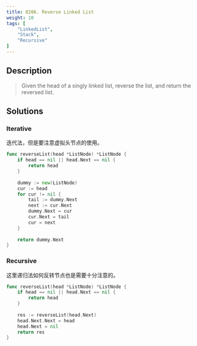```yaml
---
title: 0206. Reverse Linked List
weight: 10
tags: [
	"LinkedList",
	"Stack",
	"Recursive"
]
---
```


## Description
> Given the head of a singly linked list, reverse the list, and return the reversed list.

## Solutions
### Iterative
迭代法，但是要注意虚拟头节点的使用。
```go
func reverseList(head *ListNode) *ListNode {
    if head == nil || head.Next == nil {
        return head
    }
    
    dummy := new(ListNode)
    cur := head
    for cur != nil {
        tail := dummy.Next
        next := cur.Next
        dummy.Next = cur
        cur.Next = tail
        cur = next
    }
    
    return dummy.Next
}
```

### Recursive
这里递归法如何反转节点也是需要十分注意的。
```go
func reverseList(head *ListNode) *ListNode {
    if head == nil || head.Next == nil {
        return head
    }
    
    res := reverseList(head.Next)
    head.Next.Next = head
    head.Next = nil
    return res
}
```
